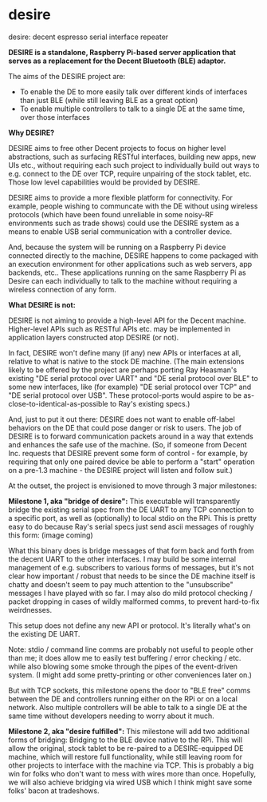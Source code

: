 # desire
desire: decent espresso serial interface repeater

__DESIRE is a standalone, Raspberry Pi-based server application that serves as a replacement for the Decent Bluetooth (BLE) adaptor.__

The aims of the DESIRE project are:

- To enable the DE to more easily talk over different kinds of interfaces than just BLE (while still leaving BLE as a great option) 
- To enable multiple controllers to talk to a single DE at the same time, over those interfaces

__Why DESIRE?__

DESIRE aims to free other Decent projects to focus on higher level abstractions, such as surfacing RESTful interfaces, building new apps, new UIs etc., without requiring each such project to individually build out ways to e.g. connect to the DE over TCP, require unpairing of the stock tablet, etc.  Those low level capabilities would be provided by DESIRE.

DESIRE aims to provide a more flexible platform for connectivity.  For example, people wishing to communcate with the DE without using wireless protocols (which have been found unreliable in some noisy-RF environments such as trade shows) could use the DESIRE system as a means to enable USB serial communication with a controller device.

And, because the system will be running on a Raspberry Pi device connected directly to the machine, DESIRE happens to come packaged with an execution environment for other applications such as web servers, app backends, etc..  These applications running on the same Raspberry Pi as Desire can each individually to talk to the machine without requiring a wireless connection of any form.


__What DESIRE is not:__

DESIRE is not aiming to provide a high-level API for the Decent machine.  Higher-level APIs such as RESTful APIs etc. may be implemented in application layers constructed atop DESIRE (or not).

In fact, DESIRE won't define many (if any) new APIs or interfaces at all, relative to what is native to the stock DE machine.  (The main extensions likely to be offered by the project are perhaps porting Ray Heasman's existing "DE serial protocol over UART" and "DE serial protocol over BLE" to some new interfaces, like (for example) "DE serial protocol over TCP" and "DE serial protocol over USB".  These protocol-ports would aspire to be as-close-to-identical-as-possible to Ray's existing specs.)

And, just to put it out there: DESIRE does not want to enable off-label behaviors on the DE that could pose danger or risk to users.  The job of DESIRE is to forward communication packets around in a way that extends and enhances the safe use of the machine.  (So, if someone from Decent Inc. requests that DESIRE prevent some form of control - for example, by requiring that only one paired device be able to perform a "start" operation on a pre-1.3 machine - the DESIRE project will listen and follow suit.)

At the outset, the project is envisioned to move through 3 major milestones:

__Milestone 1, aka "bridge of desire":__ This executable will transparently bridge the existing serial spec from the DE UART to any TCP connection to a specific port, as well as (optionally) to local stdio on the RPi. This is pretty easy to do because Ray's serial specs just send ascii messages of roughly this form:
(image coming)

What this binary does is bridge messages of that form back and forth from the decent UART to the other interfaces.  I may build  be some internal management of e.g. subscribers to various forms of messages, but it's not clear how important / robust that needs to be since the DE machine itself is chatty and doesn't seem to pay much attention to the "unsubscribe" messages I have played with so far.  I may also do mild protocol checking / packet dropping in cases of wildly malformed comms, to prevent hard-to-fix weirdnesses.

This setup does not define any new API or protocol.  It's literally what's on the existing DE UART.

Note: stdio / command line comms are probably not useful to people other than me; it does allow me to easily test buffering / error checking / etc. while also blowing some smoke through the pipes of the event-driven system.   (I might add some pretty-printing or other conveniences later on.)

But with TCP sockets, this milestone opens the door to "BLE free" comms between the DE and controllers running either on the RPi or on a local network.  Also multiple controllers will be able to talk to a single DE at the same time without developers needing to worry about it much.

__Milestone 2, aka "desire fulfilled":__ This milestone will add two additional forms of bridging:
Bridging to the BLE device native to the RPi. This will allow the original, stock tablet to be re-paired to a DESIRE-equipped DE machine, which will restore full functionality, while still leaving room for other projects to interface with the machine via TCP.  This is probably a big win for folks who don't want to mess with wires more than once.
Hopefully, we will also achieve bridging via wired USB which I think might save some folks' bacon at tradeshows.  

